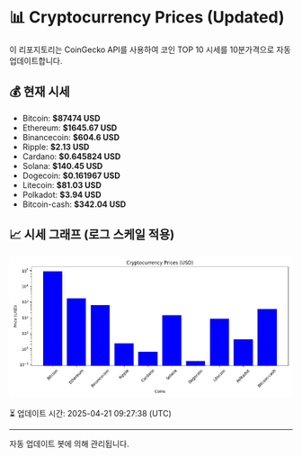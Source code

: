 
# 📊 Cryptocurrency Prices (Updated)

이 리포지토리는 CoinGecko API를 사용하여 코인 TOP 10 시세를 10분가격으로 자동 업데이트합니다.

## 💰 현재 시세
- Bitcoin: **$87474 USD**
- Ethereum: **$1645.67 USD**
- Binancecoin: **$604.6 USD**
- Ripple: **$2.13 USD**
- Cardano: **$0.645824 USD**
- Solana: **$140.45 USD**
- Dogecoin: **$0.161967 USD**
- Litecoin: **$81.03 USD**
- Polkadot: **$3.94 USD**
- Bitcoin-cash: **$342.04 USD**

## 📈 시세 그래프 (로그 스케일 적용)
![Crypto Prices](crypto_prices.png)

⏳ 업데이트 시간: 2025-04-21 09:27:38 (UTC)

---
자동 업데이트 봇에 의해 관리됩니다.
